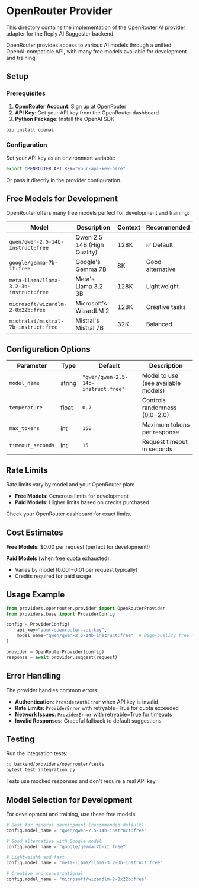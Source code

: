 # OpenRouter Provider

This directory contains the implementation of the OpenRouter AI provider adapter for the Reply AI Suggester backend.

OpenRouter provides access to various AI models through a unified OpenAI-compatible API, with many free models available for development and training.

## Setup

### Prerequisites

1. **OpenRouter Account**: Sign up at [OpenRouter](https://openrouter.ai/)
2. **API Key**: Get your API key from the OpenRouter dashboard
3. **Python Package**: Install the OpenAI SDK

```bash
pip install openai
```

### Configuration

Set your API key as an environment variable:

```bash
export OPENROUTER_API_KEY="your-api-key-here"
```

Or pass it directly in the provider configuration.

## Free Models for Development

OpenRouter offers many free models perfect for development and training:

| Model | Description | Context | Recommended |
|-------|-------------|---------|-------------|
| `qwen/qwen-2.5-14b-instruct:free` | Qwen 2.5 14B (High Quality) | 128K | ✅ Default |
| `google/gemma-7b-it:free` | Google's Gemma 7B | 8K | Good alternative |
| `meta-llama/llama-3.2-3b-instruct:free` | Meta's Llama 3.2 3B | 128K | Lightweight |
| `microsoft/wizardlm-2-8x22b:free` | Microsoft's WizardLM 2 | 128K | Creative tasks |
| `mistralai/mistral-7b-instruct:free` | Mistral's Mistral 7B | 32K | Balanced |

## Configuration Options

| Parameter | Type | Default | Description |
|-----------|------|---------|-------------|
| `model_name` | string | `"qwen/qwen-2.5-14b-instruct:free"` | Model to use (see available models) |
| `temperature` | float | `0.7` | Controls randomness (0.0-2.0) |
| `max_tokens` | int | `150` | Maximum tokens per response |
| `timeout_seconds` | int | `15` | Request timeout in seconds |

## Rate Limits

Rate limits vary by model and your OpenRouter plan:

- **Free Models**: Generous limits for development
- **Paid Models**: Higher limits based on credits purchased

Check your OpenRouter dashboard for exact limits.

## Cost Estimates

**Free Models**: $0.00 per request (perfect for development!)

**Paid Models** (when free quota exhausted):
- Varies by model ($0.001-$0.01 per request typically)
- Credits required for paid usage

## Usage Example

```python
from providers.openrouter.provider import OpenRouterProvider
from providers.base import ProviderConfig

config = ProviderConfig(
    api_key="your-openrouter-api-key",
    model_name="qwen/qwen-2.5-14b-instruct:free"  # High-quality free model
)

provider = OpenRouterProvider(config)
response = await provider.suggest(request)
```

## Error Handling

The provider handles common errors:

- **Authentication**: `ProviderAuthError` when API key is invalid
- **Rate Limits**: `ProviderError` with retryable=True for quota exceeded
- **Network Issues**: `ProviderError` with retryable=True for timeouts
- **Invalid Responses**: Graceful fallback to default suggestions

## Testing

Run the integration tests:

```bash
cd backend/providers/openrouter/tests
pytest test_integration.py
```

Tests use mocked responses and don't require a real API key.

## Model Selection for Development

For development and training, use these free models:

```python
# Best for general development (recommended default)
config.model_name = "qwen/qwen-2.5-14b-instruct:free"

# Good alternative with Google model
config.model_name = "google/gemma-7b-it:free"

# Lightweight and fast
config.model_name = "meta-llama/llama-3.2-3b-instruct:free"

# Creative and conversational
config.model_name = "microsoft/wizardlm-2-8x22b:free"
```